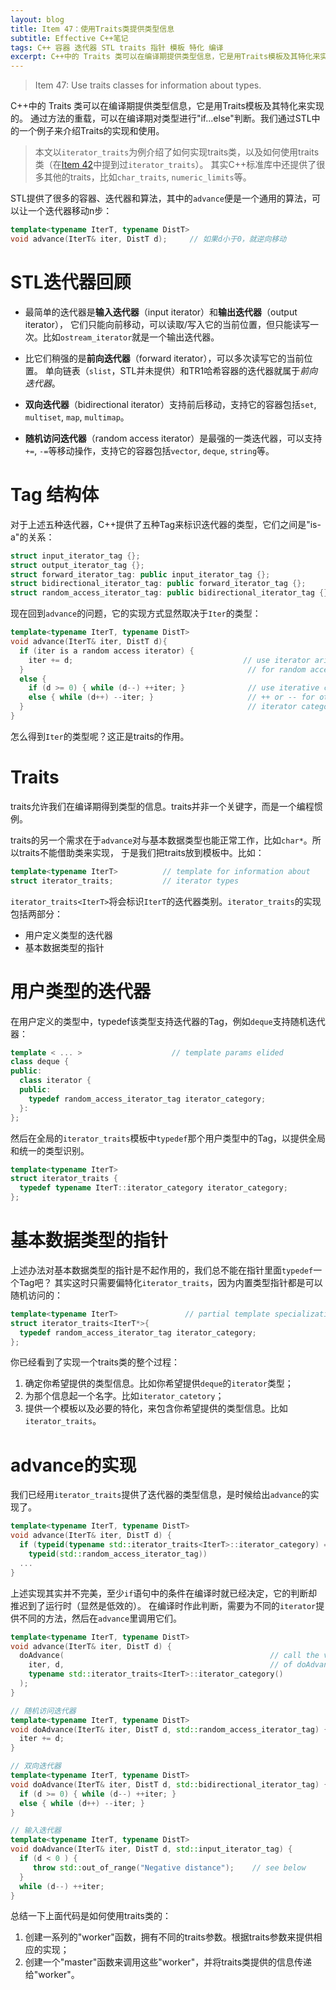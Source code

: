 ```yaml
---
layout: blog
title: Item 47：使用Traits类提供类型信息
subtitle: Effective C++笔记
tags: C++ 容器 迭代器 STL traits 指针 模板 特化 编译 
excerpt: C++中的 Traits 类可以在编译期提供类型信息，它是用Traits模板及其特化来实现的。通过方法的重载，可以在编译期对类型进行"if...else"判断。我们通过STL中的一个例子来介绍Traits的实现和使用。
---
```


> Item 47: Use traits classes for information about types.

C++中的 Traits 类可以在编译期提供类型信息，它是用Traits模板及其特化来实现的。
通过方法的重载，可以在编译期对类型进行"if...else"判断。我们通过STL中的一个例子来介绍Traits的实现和使用。

> 本文以`iterator_traits`为例介绍了如何实现traits类，以及如何使用traits类（在[Item 42][item42]中提到过`iterator_traits`）。
> 其实C++标准库中还提供了很多其他的traits，比如`char_traits`, `numeric_limits`等。

STL提供了很多的容器、迭代器和算法，其中的`advance`便是一个通用的算法，可以让一个迭代器移动n步：

```cpp
template<typename IterT, typename DistT>
void advance(IterT& iter, DistT d);     // 如果d小于0，就逆向移动
```

<!--more-->

# STL迭代器回顾

* 最简单的迭代器是**输入迭代器**（input iterator）和**输出迭代器**（output iterator），
它们只能向前移动，可以读取/写入它的当前位置，但只能读写一次。比如`ostream_iterator`就是一个输出迭代器。

* 比它们稍强的是**前向迭代器**（forward iterator），可以多次读写它的当前位置。
单向链表（`slist`，STL并未提供）和TR1哈希容器的迭代器就属于*前向迭代器*。

* **双向迭代器**（bidirectional iterator）支持前后移动，支持它的容器包括`set`, `multiset`, `map`, `multimap`。

* **随机访问迭代器**（random access iterator）是最强的一类迭代器，可以支持`+=`, `-=`等移动操作，支持它的容器包括`vector`, `deque`, `string`等。

# Tag 结构体

对于上述五种迭代器，C++提供了五种Tag来标识迭代器的类型，它们之间是"is-a"的关系：

```cpp
struct input_iterator_tag {};
struct output_iterator_tag {};
struct forward_iterator_tag: public input_iterator_tag {};
struct bidirectional_iterator_tag: public forward_iterator_tag {};
struct random_access_iterator_tag: public bidirectional_iterator_tag {};
```

现在回到`advance`的问题，它的实现方式显然取决于`Iter`的类型：

```cpp
template<typename IterT, typename DistT>
void advance(IterT& iter, DistT d){
  if (iter is a random access iterator) {
    iter += d;                                      // use iterator arithmetic
  }                                                  // for random access iters
  else {
    if (d >= 0) { while (d--) ++iter; }              // use iterative calls to
    else { while (d++) --iter; }                     // ++ or -- for other
  }                                                  // iterator categories
}
```

怎么得到`Iter`的类型呢？这正是traits的作用。

# Traits

traits允许我们在编译期得到类型的信息。traits并非一个关键字，而是一个编程惯例。

traits的另一个需求在于`advance`对与基本数据类型也能正常工作，比如`char*`。所以traits不能借助类来实现，
于是我们把traits放到模板中。比如：

```cpp
template<typename IterT>          // template for information about
struct iterator_traits;           // iterator types
```

`iterator_traits<IterT>`将会标识`IterT`的迭代器类别。`iterator_traits`的实现包括两部分：

* 用户定义类型的迭代器
* 基本数据类型的指针

# 用户类型的迭代器

在用户定义的类型中，typedef该类型支持迭代器的Tag，例如`deque`支持随机迭代器：

```cpp
template < ... >                    // template params elided
class deque {
public:
  class iterator {
  public:
    typedef random_access_iterator_tag iterator_category;
  }:
};
```

然后在全局的`iterator_traits`模板中`typedef`那个用户类型中的Tag，以提供全局和统一的类型识别。

```cpp
template<typename IterT>
struct iterator_traits {
  typedef typename IterT::iterator_category iterator_category;
};
```

# 基本数据类型的指针

上述办法对基本数据类型的指针是不起作用的，我们总不能在指针里面`typedef`一个Tag吧？
其实这时只需要偏特化`iterator_traits`，因为内置类型指针都是可以随机访问的：

```cpp
template<typename IterT>               // partial template specialization
struct iterator_traits<IterT*>{
  typedef random_access_iterator_tag iterator_category;
};
```

你已经看到了实现一个traits类的整个过程：

1. 确定你希望提供的类型信息。比如你希望提供`deque`的`iterator`类型；
2. 为那个信息起一个名字。比如`iterator_catetory`；
3. 提供一个模板以及必要的特化，来包含你希望提供的类型信息。比如`iterator_traits`。

# advance的实现

我们已经用`iterator_traits`提供了迭代器的类型信息，是时候给出`advance`的实现了。

```cpp
template<typename IterT, typename DistT>
void advance(IterT& iter, DistT d) {
  if (typeid(typename std::iterator_traits<IterT>::iterator_category) ==
    typeid(std::random_access_iterator_tag))
  ...
}
```

上述实现其实并不完美，至少`if`语句中的条件在编译时就已经决定，它的判断却推迟到了运行时（显然是低效的）。
在编译时作此判断，需要为不同的`iterator`提供不同的方法，然后在`advance`里调用它们。

```cpp
template<typename IterT, typename DistT>
void advance(IterT& iter, DistT d) {
  doAdvance(                                              // call the version
    iter, d,                                              // of doAdvance
    typename std::iterator_traits<IterT>::iterator_category()
  );                                                     
}                                                       

// 随机访问迭代器
template<typename IterT, typename DistT>
void doAdvance(IterT& iter, DistT d, std::random_access_iterator_tag) {
  iter += d;
}

// 双向迭代器
template<typename IterT, typename DistT>
void doAdvance(IterT& iter, DistT d, std::bidirectional_iterator_tag) {
  if (d >= 0) { while (d--) ++iter; }
  else { while (d++) --iter; }
}

// 输入迭代器
template<typename IterT, typename DistT>
void doAdvance(IterT& iter, DistT d, std::input_iterator_tag) {
  if (d < 0 ) {
     throw std::out_of_range("Negative distance");    // see below
  }
  while (d--) ++iter;
}
```

总结一下上面代码是如何使用traits类的：

1. 创建一系列的"worker"函数，拥有不同的traits参数。根据traits参数来提供相应的实现；
2. 创建一个"master"函数来调用这些"worker"，并将traits类提供的信息传递给"worker"。

[item42]: /2015/09/09/effective-cpp-42.html
